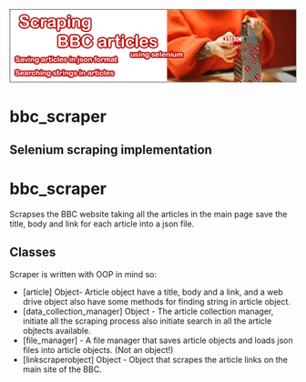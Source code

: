 ![img.png](img.png)
# bbc_scraper
## Selenium scraping implementation

# bbc_scraper
Scrapses the BBC website taking all the articles in the main page save the title, body and link for each article into a json file.

## Classes

Scraper is written with OOP in mind so:

- [article] Object- Article object have a title, body and a link, and a web drive object also have some methods for finding string in article object.
- [data_collection_manager] Object - The article collection manager, initiate all the scraping process also initiate search in all the article objtects available. 
- [file_manager] - A file manager that saves article objects and loads json files into article objects. (Not an object!)
- [linkscraperobject] Object - Object that scrapes the article links on the main site of the BBC.

